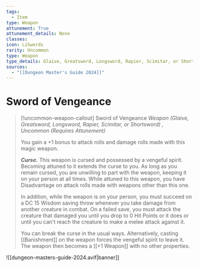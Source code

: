 ```yaml
---
tags:
  - Item
type: Weapon
attunement: True
attunement_details: None
classes:
icon: LiSwords
rarity: Uncommon
type: Weapon
type_details: Glaive, Greatsword, Longsword, Rapier, Scimitar, or Shortsword
sources: 
  - "[[Dungeon Master's Guide 2024]]"
---
```

# Sword of Vengeance
>[!uncommon-weapon-callout] Sword of Vengeance
>_Weapon (Glaive, Greatsword, Longsword, Rapier, Scimitar, or Shortsword) , Uncommon (Requires Attunement)_
>
>You gain a +1 bonus to attack rolls and damage rolls made with this magic weapon.
>
>**_Curse._** This weapon is cursed and possessed by a vengeful spirit. Becoming attuned to it extends the curse to you. As long as you remain cursed, you are unwilling to part with the weapon, keeping it on your person at all times. While attuned to this weapon, you have Disadvantage on attack rolls made with weapons other than this one.
>
>In addition, while the weapon is on your person, you must succeed on a DC 15 Wisdom saving throw whenever you take damage from another creature in combat. On a failed save, you must attack the creature that damaged you until you drop to 0 Hit Points or it does or until you can't reach the creature to make a melee attack against it.
>
>You can break the curse in the usual ways. Alternatively, casting [[Banishment]] on the weapon forces the vengeful spirit to leave it. The weapon then becomes a [[+1 Weapon]] with no other properties.
>


![[dungeon-masters-guide-2024.avif|banner]]